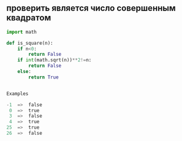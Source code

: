 проверить является число совершенным квадратом
---
```py
import math

def is_square(n): 
    if n<0:
        return False
    if int(math.sqrt(n))**2!=n:
        return False 
    else:
        return True


Examples

-1  =>  false
 0  =>  true
 3  =>  false
 4  =>  true
25  =>  true
26  =>  false
```
